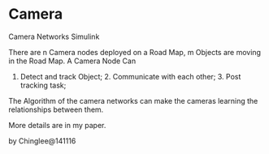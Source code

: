 Camera
======

Camera Networks Simulink

There are n Camera nodes deployed on a Road Map, m Objects are moving in the Road Map.
A Camera Node Can
1. Detect and track Object; 2. Communicate with each other; 3. Post tracking task;

The Algorithm of the camera networks can make the cameras learning the relationships between them.

More details are in my paper.

by Chinglee@141116
